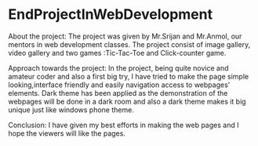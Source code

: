 # EndProjectInWebDevelopment
About the project:
The project was given by Mr.Srijan and Mr.Anmol, our mentors in web development classes. The project consist of image gallery,
video gallery and two games :Tic-Tac-Toe and Click-counter game.

Approach towards the project:
   In the project, being quite novice and amateur coder and also a first big try,
   I have tried to make the page simple looking,interface friendly and easily navigation access to webpages’ elements. 
   Dark theme has been applied as the demonstration of the webpages will be done in a dark room and also a dark theme makes it big unique 
   just like windows phone theme.

Conclusion:
   I have given my best efforts in making the web pages and I hope the viewers will like the pages.
